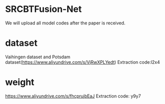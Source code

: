 # SRCBTFusion-Net
We will upload all model codes after the paper is received.
# dataset
Vaihingen dataset and Potsdam dataset(https://www.aliyundrive.com/s/VjRwXPLYedt)
Extraction code:l2x4
# weight
https://www.aliyundrive.com/s/fhcprujbEaJ
Extraction code: y9y7
